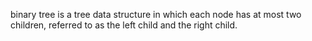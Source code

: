 binary tree is a tree data structure in which each node has at most two children, referred to as the left child and the right child.
